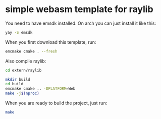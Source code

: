 # simple webasm template for raylib
You need to have emsdk installed.
On arch you can just install it like this:
```sh
yay -S emsdk
```

When you first download this template, run:
```sh
emcmake cmake . --fresh
```

Also compile raylib:
```sh
cd extern/raylib

mkdir build
cd build
emcmake cmake .. -DPLATFORM=Web
make -j$(nproc)
```

When you are ready to build the project, just run:
```sh
make
```
